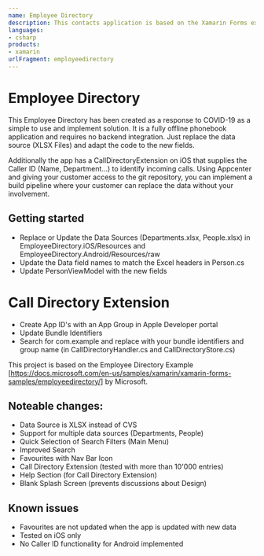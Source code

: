 ```yaml
---
name: Employee Directory
description: This contacts application is based on the Xamarin Forms example app Employee Directory with enhancements in UX, Design and functionality
languages:
- csharp
products:
- xamarin
urlFragment: employeedirectory
---
```

# Employee Directory

This Employee Directory has been created as a response to COVID-19 as a simple to use and implement solution.
It is a fully offline phonebook application and requires no backend integration. Just replace the data source (XLSX Files) and adapt the code to the new fields.

Additionally the app has a CallDirectoryExtension on iOS that supplies the Caller ID (Name, Department...) to identify incoming calls. Using Appcenter and giving your customer access to the git repository, you can implement a build pipeline where your customer can replace the data without your involvement.

## Getting started
* Replace or Update the Data Sources (Departments.xlsx, People.xlsx) in EmployeeDirectory.iOS/Resources and EmployeeDirectory.Android/Resources/raw
* Update the Data field names to match the Excel headers in Person.cs
* Update PersonViewModel with the new fields
# Call Directory Extension
* Create App ID's with an App Group in Apple Developer portal
* Update Bundle Identifiers
* Search for com.example and replace with your bundle identifiers and group name (in CallDirectoryHandler.cs and CallDirectoryStore.cs)

This project is based on the Employee Directory Example [https://docs.microsoft.com/en-us/samples/xamarin/xamarin-forms-samples/employeedirectory/] by Microsoft.

## Noteable changes:
* Data Source is XLSX instead of CVS
* Support for multiple data sources (Departments, People)
* Quick Selection of Search Filters (Main Menu)
* Improved Search
* Favourites with Nav Bar Icon
* Call Directory Extension (tested with more than 10'000 entries)
* Help Section (for Call Directory Extension)
* Blank Splash Screen (prevents discussions about Design)

## Known issues
* Favourites are not updated when the app is updated with new data
* Tested on iOS only
* No Caller ID functionality for Android implemented
